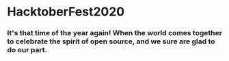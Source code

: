 # HacktoberFest2020
### It's that time of the year again! When the world comes together to celebrate the spirit of open source, and we sure are glad to do our part.
